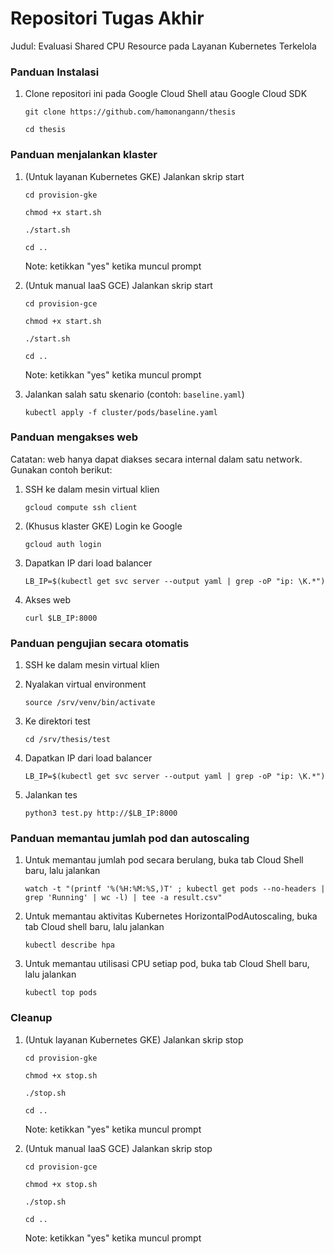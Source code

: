 # Repositori Tugas Akhir

Judul: Evaluasi Shared CPU Resource pada Layanan Kubernetes Terkelola


### Panduan Instalasi

1.  Clone repositori ini pada Google Cloud Shell atau Google Cloud SDK

    `git clone https://github.com/hamonangann/thesis`

    `cd thesis`


### Panduan menjalankan klaster

1.  (Untuk layanan Kubernetes GKE) Jalankan skrip start

    `cd provision-gke`

    `chmod +x start.sh`

    `./start.sh`

    `cd ..`

    Note: ketikkan "yes" ketika muncul prompt

2.  (Untuk manual IaaS GCE) Jalankan skrip start

    `cd provision-gce`
    
    `chmod +x start.sh`

    `./start.sh`

    `cd ..`
    
    Note: ketikkan "yes" ketika muncul prompt

3.  Jalankan salah satu skenario (contoh: `baseline.yaml`)

    `kubectl apply -f cluster/pods/baseline.yaml`


### Panduan mengakses web

Catatan: web hanya dapat diakses secara internal dalam satu network. Gunakan contoh berikut:

1.  SSH ke dalam mesin virtual klien

    `gcloud compute ssh client`

2.  (Khusus klaster GKE) Login ke Google

    `gcloud auth login`

3.  Dapatkan IP dari load balancer

    `LB_IP=$(kubectl get svc server --output yaml | grep -oP "ip: \K.*")`

4.  Akses web

    `curl $LB_IP:8000`


### Panduan pengujian secara otomatis

1.  SSH ke dalam mesin virtual klien

2.  Nyalakan virtual environment

    `source /srv/venv/bin/activate`
    
3.  Ke direktori test

    `cd /srv/thesis/test`

4.  Dapatkan IP dari load balancer

    `LB_IP=$(kubectl get svc server --output yaml | grep -oP "ip: \K.*")`

5.  Jalankan tes
    
    `python3 test.py http://$LB_IP:8000`


### Panduan memantau jumlah pod dan autoscaling

1.  Untuk memantau jumlah pod secara berulang, buka tab Cloud Shell baru, lalu jalankan

    `watch -t "(printf '%(%H:%M:%S,)T' ; kubectl get pods --no-headers | grep 'Running' | wc -l) | tee -a result.csv"`

2.  Untuk memantau aktivitas Kubernetes HorizontalPodAutoscaling, buka tab Cloud shell baru, lalu jalankan

    `kubectl describe hpa`

3.  Untuk memantau utilisasi CPU setiap pod, buka tab Cloud Shell baru, lalu jalankan

    `kubectl top pods`


### Cleanup

1.  (Untuk layanan Kubernetes GKE) Jalankan skrip stop

    `cd provision-gke`
    
    `chmod +x stop.sh`

    `./stop.sh`

    `cd ..`

    Note: ketikkan "yes" ketika muncul prompt

2.  (Untuk manual IaaS GCE) Jalankan skrip stop

    `cd provision-gce`
    
    `chmod +x stop.sh`

    `./stop.sh`

    `cd ..`

    Note: ketikkan "yes" ketika muncul prompt
